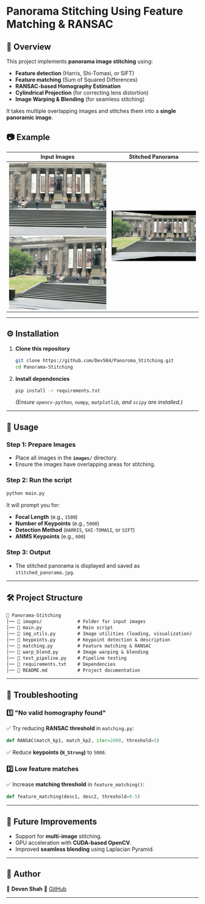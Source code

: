 # Panorama Stitching Using Feature Matching & RANSAC

## 📖 Overview
This project implements **panorama image stitching** using:
- **Feature detection** (Harris, Shi-Tomasi, or SIFT)
- **Feature matching** (Sum of Squared Differences)
- **RANSAC-based Homography Estimation**
- **Cylindrical Projection** (for correcting lens distortion)
- **Image Warping & Blending** (for seamless stitching)

It takes multiple overlapping images and stitches them into a **single panoramic image**.

## 📷 Example
| Input Images | Stitched Panorama |
|-------------|------------------|
| ![Image 1](images/2.jpg) ![Image 2](images/3.jpg) | ![Panorama](stitched_panorama.jpg) |

---

## ⚙️ Installation
1. **Clone this repository**
   ```sh
   git clone https://github.com/Dev584/Panoroma_Stitching.git
   cd Panorama-Stitching
   ```

2. **Install dependencies**
   ```sh
   pip install -r requirements.txt
   ```
   *(Ensure `opencv-python`, `numpy`, `matplotlib`, and `scipy` are installed.)*

---

## 🚀 Usage
### **Step 1: Prepare Images**
- Place all images in the **`images/`** directory.
- Ensure the images have overlapping areas for stitching.

### **Step 2: Run the script**
```sh
python main.py
```
It will prompt you for:
- **Focal Length** (e.g., `1500`)
- **Number of Keypoints** (e.g., `5000`)
- **Detection Method** (`HARRIS`, `SHI-TOMASI`, or `SIFT`)
- **ANMS Keypoints** (e.g., `600`)

### **Step 3: Output**
- The stitched panorama is displayed and saved as `stitched_panorama.jpg`.

---

## 🛠️ Project Structure
```
📂 Panorama-Stitching
│── 📂 images/             # Folder for input images
│── 📜 main.py             # Main script
│── 📜 img_utils.py        # Image utilities (loading, visualization)
│── 📜 keypoints.py        # Keypoint detection & description
│── 📜 matching.py         # Feature matching & RANSAC
│── 📜 warp_blend.py       # Image warping & blending
│── 📜 test_pipeline.py    # Pipeline testing
│── 📜 requirements.txt    # Dependencies
│── 📜 README.md           # Project documentation
```

---

## 🔧 Troubleshooting
### 1️⃣ **"No valid homography found"**
✅ Try reducing **RANSAC threshold** in `matching.py`:
```python
def RANSAC(match_kp1, match_kp2, iter=2000, threshold=5)
```
✅ Reduce **keypoints (`N_Strong`)** to `5000`.

### 2️⃣ **Low feature matches**
✅ Increase **matching threshold** in `feature_matching()`:
```python
def feature_matching(desc1, desc2, threshold=0.5)
```

---

## 📌 Future Improvements
- Support for **multi-image** stitching.
- GPU acceleration with **CUDA-based OpenCV**.
- Improved **seamless blending** using Laplacian Pyramid.

---

## 📝 Author
👤 **Deven Shah** 
🔗 [GitHub](https://github.com/Dev584)

---
